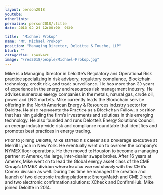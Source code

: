 ```yaml
---
layout: person2018
youtube: 
otherlinks: 
permalink: person2018/:title
date: 2018-02-24 12:00:00 -0600

title:  "Michael Prokop"
name: "Mr. Michael Prokop"
position: "Managing Director, Deloitte & Touche, LLP"
blurb: ""
categories: speakers
image: "/res2018/people/Michael-Prokop.jpg"
---
```


Mike is a Managing Director in Deloitte’s Regulatory and Operational Risk practice specializing in risk advisory, regulatory compliance, Blockchain technology, credit risk, and trade surveillance. He has more than 30 years of experience in the energy and resources risk management industry. He advises numerous energy companies in the metals, natural gas, crude oil, power and LNG markets.  Mike currently leads the Blockchain service offering in the North American Energy & Resources industry sector for Deloitte.  He also represents the Practice as a Blockchain Fellow; a position that has him guiding the firm’s investments and solutions in this emerging technology.  He also founded and runs Deloitte’s Energy Solutions Council, an energy industry-wide risk and compliance roundtable that identifies and promotes best practices in energy trading.

Prior to joining Deloitte, Mike started his career as a brokerage executive at Merrill Lynch in New York.  He eventually went on to oversee the company’s NYMEX floor operations. He then moved to Houston to become a managing partner at Amerex, the large, inter-dealer swaps broker. After 16 years at Amerex, Mike went on to lead the Global energy asset class of the CME Group’s NYMEX division where he also worked closely with the CME’s Comex division as well.  During this time he managed the creation and launch of two electronic trading platforms: EnergyMatch and CME Direct and two electronic confirmation solutions: XCheck and ConfirmHub.  Mike joined Deloitte in 2014.
